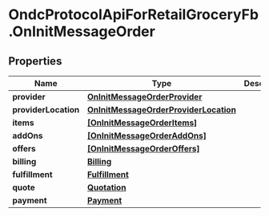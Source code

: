 # OndcProtocolApiForRetailGroceryFb.OnInitMessageOrder

## Properties
Name | Type | Description | Notes
------------ | ------------- | ------------- | -------------
**provider** | [**OnInitMessageOrderProvider**](OnInitMessageOrderProvider.md) |  | [optional] 
**providerLocation** | [**OnInitMessageOrderProviderLocation**](OnInitMessageOrderProviderLocation.md) |  | [optional] 
**items** | [**[OnInitMessageOrderItems]**](OnInitMessageOrderItems.md) |  | [optional] 
**addOns** | [**[OnInitMessageOrderAddOns]**](OnInitMessageOrderAddOns.md) |  | [optional] 
**offers** | [**[OnInitMessageOrderOffers]**](OnInitMessageOrderOffers.md) |  | [optional] 
**billing** | [**Billing**](Billing.md) |  | [optional] 
**fulfillment** | [**Fulfillment**](Fulfillment.md) |  | [optional] 
**quote** | [**Quotation**](Quotation.md) |  | [optional] 
**payment** | [**Payment**](Payment.md) |  | [optional] 
